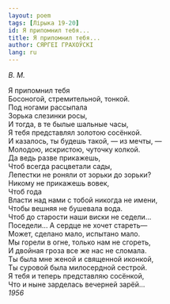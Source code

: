 ```yaml
---
layout: poem
tags: [Лірыка 19-20]
id: Я припомнил тебя...
title: Я припомнил тебя...
author: СЯРГЕІ ГРАХОЎСКІ
lang: ru
---
```



*В. М.*  

Я припомнил тебя  
Босоногой, стремительной, тонкой.  
Под ногами рассыпала  
Зорька слезинки росы,  
И тогда, в те былые шальные часы,  
Я тебя представлял золотою сосёнкой.  
И казалось, ты будешь такой, — из мечты, —  
Молодою, искристою, чуточку колкой.  
Да ведь разве прикажешь,  
Чтоб всегда расцветали сады,  
Лепестки не роняли от зорьки до зорьки?  
Никому не прикажешь вовек,  
Чтоб года  
Власти над нами с тобой никогда не имени,  
Чтобы вешняя не бушевала вода.  
Чтоб до старости наши виски не седели...  
Поседели... А сердце не хочет стареть—  
Может, сделано мало, испытано мало.  
Мы горели в огне, только нам не сгореть,  
И двойная гроза все же нас не сломала.  
Ты была мне женой и священной иконкой,  
Ты суровой была милосердной сестрой.  
Я тебя и теперь представляю сосёнкой,  
Что и ныне зарделась вечерней зарёй...  
*1956*  
